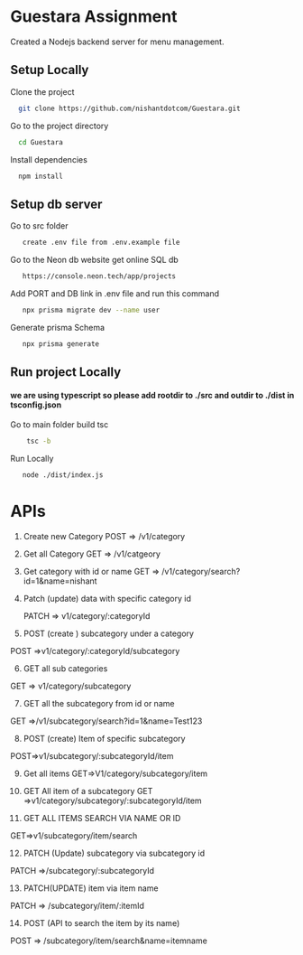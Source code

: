 # Guestara Assignment

Created a Nodejs backend server for menu management.

## Setup Locally

Clone the project

```bash
  git clone https://github.com/nishantdotcom/Guestara.git
```

Go to the project directory

```bash
  cd Guestara
```

Install dependencies

```bash
  npm install
```

## Setup db server

Go to src folder

```bash
   create .env file from .env.example file
```

Go to the Neon db website get online SQL db

```bash
   https://console.neon.tech/app/projects
```

Add PORT and DB link in .env file and run this command

```bash
   npx prisma migrate dev --name user

```

Generate prisma Schema

```bash
   npx prisma generate
```

## Run project Locally

#### we are using typescript so please add rootdir to ./src and outdir to ./dist in tsconfig.json

Go to main folder build tsc

```bash
    tsc -b
```

Run Locally

```bash
   node ./dist/index.js
```

# APIs

1. Create new Category
   POST => /v1/category

2. Get all Category
   GET => /v1/catgeory

3. Get category with id or name
   GET => /v1/category/search?id=1&name=nishant

4. Patch (update) data with specific category id

   PATCH => v1/category/:categoryId

5. POST (create ) subcategory under a category

POST =>v1/category/:categoryId/subcategory

6. GET all sub categories

GET => v1/category/subcategory

7. GET all the subcategory from id or name

GET =>/v1/subcategory/search?id=1&name=Test123

8. POST (create) Item of specific subcategory

POST=>v1/subcategory/:subcategoryId/item

9. Get all items
   GET=>V1/category/subcategory/item

10. GET All item of a subcategory
    GET =>v1/category/subcategory/:subcategoryId/item

11. GET ALL ITEMS SEARCH VIA NAME OR ID

GET=>v1/subcategory/item/search

12. PATCH (Update) subcategory via subcategory id

PATCH =>/subcategory/:subcategoryId

13. PATCH(UPDATE) item via item name

PATCH => /subcategory/item/:itemId

14. POST (API to search the item by its name)

POST => /subcategory/item/search&name=itemname
